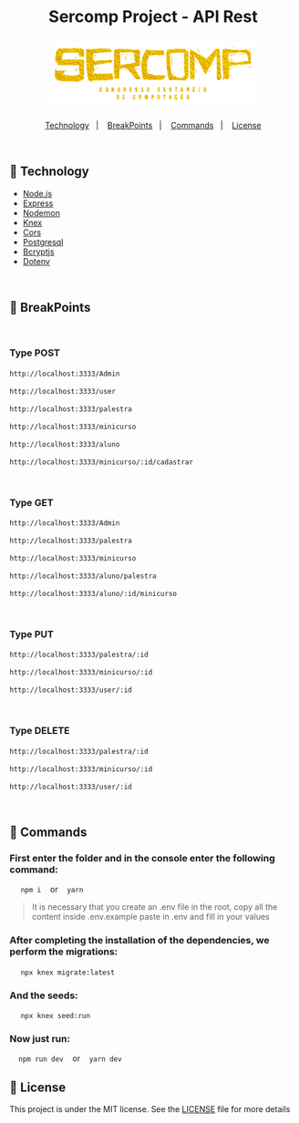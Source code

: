 <h1 align="center">
    <p> Sercomp Project - API Rest</p>
    <img src=".github/logo-title.png" alt="logo.png">
</h1>

<p align="center">
  <a href="#rocket-Technology">Technology</a>&nbsp;&nbsp;&nbsp;|&nbsp;&nbsp;&nbsp;
  <a href="#construction-BreakPoints">BreakPoints</a>&nbsp;&nbsp;&nbsp;|&nbsp;&nbsp;&nbsp;
  <a href="#closed_book-Commands">Commands</a>&nbsp;&nbsp;&nbsp;|&nbsp;&nbsp;&nbsp;
  <a href="#memo-License">License</a>
</p>

<br>

## :rocket: Technology
- [Node.js](https://nodejs.org/en/)
- [Express](https://expressjs.com/pt-br/)
- [Nodemon](https://github.com/remy/nodemon/)
- [Knex](http://knexjs.org/)
- [Cors](https://www.npmjs.com/package/cors)
- [Postgresql](https://www.postgresql.org/)
- [Bcryptjs](https://www.npmjs.com/package/bcryptjs)
- [Dotenv](https://www.npmjs.com/package/dotenv)

<br>

## :construction: BreakPoints

<br>

### Type **POST**

`http://localhost:3333/Admin`

`http://localhost:3333/user` 

`http://localhost:3333/palestra`

`http://localhost:3333/minicurso`

`http://localhost:3333/aluno` 

`http://localhost:3333/minicurso/:id/cadastrar`

<br>

### Type **GET**

`http://localhost:3333/Admin`

`http://localhost:3333/palestra`

`http://localhost:3333/minicurso`

`http://localhost:3333/aluno/palestra`

`http://localhost:3333/aluno/:id/minicurso`

<br>

### Type **PUT**

`http://localhost:3333/palestra/:id`

`http://localhost:3333/minicurso/:id`

`http://localhost:3333/user/:id`


<br>

### Type **DELETE**

`http://localhost:3333/palestra/:id`

`http://localhost:3333/minicurso/:id`

`http://localhost:3333/user/:id`

<br>

## :closed_book: Commands

### First enter the folder and in the console enter the following command: 


&nbsp;&nbsp;&nbsp;&nbsp; `npm i` &nbsp;&nbsp; or  &nbsp;&nbsp;  `yarn`

 >It is necessary that you create an .env file in the root, copy all the content inside .env.example paste in .env and fill in your values 


### After completing the installation of the dependencies, we perform the migrations:

&nbsp;&nbsp;&nbsp;&nbsp; `npx knex migrate:latest`

### And the seeds:

&nbsp;&nbsp;&nbsp;&nbsp; `npx knex seed:run`

### Now just run:

&nbsp;&nbsp;&nbsp;&nbsp;`npm run dev` &nbsp;&nbsp; or  &nbsp;&nbsp;  `yarn dev`

## :memo: License

This project is under the MIT license. See the [LICENSE](LICENSE) file for more details